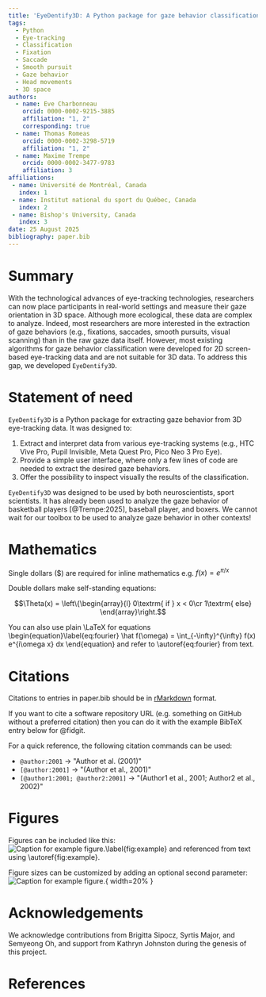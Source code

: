 ```yaml
---
title: 'EyeDentify3D: A Python package for gaze behavior classification'
tags:
  - Python
  - Eye-tracking
  - Classification
  - Fixation
  - Saccade
  - Smooth pursuit
  - Gaze behavior
  - Head movements
  - 3D space
authors:
  - name: Eve Charbonneau
    orcid: 0000-0002-9215-3885
    affiliation: "1, 2"
    corresponding: true
  - name: Thomas Romeas
    orcid: 0000-0002-3298-5719
    affiliation: "1, 2"
  - name: Maxime Trempe
    orcid: 0000-0002-3477-9783
    affiliation: 3
affiliations:
 - name: Université de Montréal, Canada
   index: 1
 - name: Institut national du sport du Québec, Canada
   index: 2
 - name: Bishop's University, Canada
   index: 3
date: 25 August 2025
bibliography: paper.bib
---
```


# Summary

With the technological advances of eye-tracking technologies, researchers can now place participants in real-world 
settings and measure their gaze orientation in 3D space. Although more ecological, these data are complex to analyze.
Indeed, most researchers are more interested in the extraction of gaze behaviors (e.g., fixations, saccades, 
smooth pursuits, visual scanning) than in the raw gaze data itself. However, most existing algorithms for
gaze behavior classification were developed for 2D screen-based eye-tracking data and are not suitable for 3D data. 
To address this gap, we developed `EyeDentify3D`.

# Statement of need

`EyeDentify3D` is a Python package for extracting gaze behavior from 3D eye-tracking data. 
It was designed to:
1. Extract and interpret data from various eye-tracking systems (e.g., HTC Vive Pro, Pupil Invisible, 
Meta Quest Pro, Pico Neo 3 Pro Eye).
2. Provide a simple user interface, where only a few lines of code are needed to extract the desired 
gaze behaviors.
3. Offer the possibility to inspect visually the results of the classification.

`EyeDentify3D` was designed to be used by both neuroscientists, sport scientists. It has already been used to analyze 
the gaze behavior of basketball players [@Trempe:2025], baseball player, and boxers. We cannot wait for our toolbox to 
be used to analyze gaze behavior in other contexts!

# Mathematics

Single dollars ($) are required for inline mathematics e.g. $f(x) = e^{\pi/x}$

Double dollars make self-standing equations:

$$\Theta(x) = \left\{\begin{array}{l}
0\textrm{ if } x < 0\cr
1\textrm{ else}
\end{array}\right.$$

You can also use plain \LaTeX for equations
\begin{equation}\label{eq:fourier}
\hat f(\omega) = \int_{-\infty}^{\infty} f(x) e^{i\omega x} dx
\end{equation}
and refer to \autoref{eq:fourier} from text.

# Citations

Citations to entries in paper.bib should be in
[rMarkdown](http://rmarkdown.rstudio.com/authoring_bibliographies_and_citations.html)
format.

If you want to cite a software repository URL (e.g. something on GitHub without a preferred
citation) then you can do it with the example BibTeX entry below for @fidgit.

For a quick reference, the following citation commands can be used:
- `@author:2001`  ->  "Author et al. (2001)"
- `[@author:2001]` -> "(Author et al., 2001)"
- `[@author1:2001; @author2:2001]` -> "(Author1 et al., 2001; Author2 et al., 2002)"

# Figures

Figures can be included like this:
![Caption for example figure.\label{fig:example}](figure.png)
and referenced from text using \autoref{fig:example}.

Figure sizes can be customized by adding an optional second parameter:
![Caption for example figure.](figure.png){ width=20% }

# Acknowledgements

We acknowledge contributions from Brigitta Sipocz, Syrtis Major, and Semyeong
Oh, and support from Kathryn Johnston during the genesis of this project.

# References
